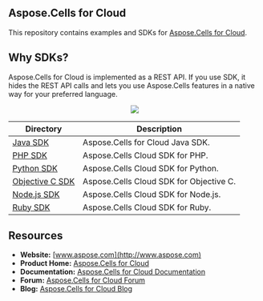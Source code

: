 ## Aspose.Cells for Cloud
This repository contains examples and SDKs for [Aspose.Cells for Cloud](http://www.aspose.com/cloud/excel-api.aspx).

## Why SDKs?
Aspose.Cells for Cloud is implemented as a REST API. If you use SDK, it hides the REST API calls and lets you use Aspose.Cells features in a native way for your preferred language.

<p align="center">
  <a title="Download ZIP" href="https://github.com/asposecells/Aspose_Cells_Cloud/archive/master.zip">
     <img src="http://i.imgur.com/hwNhrGZ.png" />
  </a>
</p>

Directory | Description
--------- | -----------
[Java SDK](SDKs/Aspose.Cells_Cloud_SDK_for_Java)  |  Aspose.Cells for Cloud Java SDK.
[PHP SDK](SDKs/Aspose.Cells_Cloud_SDK_For_PHP)  | Aspose.Cells Cloud SDK for PHP.
[Python SDK](SDKs/Aspose.Cells_Cloud_SDK_For_Python) | Aspose.Cells Cloud SDK for Python.
[Objective C SDK](https://github.com/asposecells/Aspose_Cells_Cloud/tree/master/SDKs/Aspose.Cells_Cloud_SDK_For_Objective_C) | Aspose.Cells Cloud SDK for Objective C.
[Node.js SDK](SDKs/Aspose.Cells_Cloud_SDK_for_NodeJS) | Aspose.Cells Cloud SDK for Node.js.
[Ruby SDK](https://github.com/asposecells/Aspose_Cells_Cloud/tree/master/SDKs/Aspose.Cells_Cloud_SDK_For_Ruby) | Aspose.Cells Cloud SDK for Ruby.

## Resources

+ **Website:** [www.aspose.com](http://www.aspose.com)
+ **Product Home:** [Aspose.Cells for Cloud](http://www.aspose.com/cloud/excel-api.aspx)
+ **Documentation:** [Aspose.Cells for Cloud Documentation](http://www.aspose.com/docs/display/cellscloud/Home)
+ **Forum:** [Aspose.Cells for Cloud Forum](http://www.aspose.com/community/forums/aspose.cells-product-family/19/showforum.aspx)
+ **Blog:** [Aspose.Cells for Cloud Blog](http://www.aspose.com/blogs/aspose-products/aspose-cells-product-family.html)

